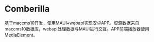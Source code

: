 # Comberilla
基于maccms10开发，使用MAUI+webapi实现安卓APP。资源数据来自maccms10数据库，webapi处理数据与MAUI进行交互。APP前端播放器使用MediaElement。
